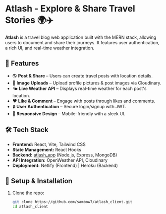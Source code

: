 # Atlash - Explore & Share Travel Stories 🌍✈️

**Atlash** is a travel blog web application built with the MERN stack, allowing users to document and share their journeys. It features user authentication, a rich UI, and real-time weather integration.

## 🚀 Features
- 🌎 **Post & Share** – Users can create travel posts with location details.
- 📸 **Image Uploads** – Upload profile pictures & post images via Cloudinary.
- 🌤 **Live Weather API** – Displays real-time weather for each post's location.
- ❤️ **Like & Comment** – Engage with posts through likes and comments.
- 🔒 **User Authentication** – Secure login/signup with JWT.
- 📜 **Responsive Design** – Mobile-friendly with a sleek UI.
  
## 🛠 Tech Stack
- **Frontend:** React, Vite, Tailwind CSS
- **State Management:** React Hooks
- **Backend:** [atlash_app](https://github.com/sambow7/atlash_app) (Node.js, Express, MongoDB)
- **API Integration:** OpenWeather API, Cloudinary
- **Deployment:** Netlify (Frontend) | Heroku (Backend)

## 🔧 Setup & Installation
1. Clone the repo:
   ```sh
   git clone https://github.com/sambow7/atlash_client.git
   cd atlash_client